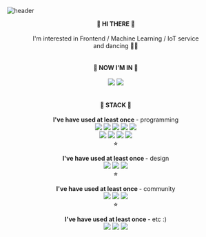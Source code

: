 ![header](https://capsule-render.vercel.app/api?type=transparent&text=%20%20My%20Name%20is%20Jiin%20Kang&fontColor=579efa&desc=but%20you%20can%20call%20me%20Jeni&fontAlign=55&descAlignY=75&descAlign=77)

<div align="center">
  <div><strong>💙 HI THERE 💙</strong></div>
  <br/>
  <div> I'm interested in Frontend / Machine Learning / IoT service </div>
<div> and dancing 🤸‍♀️ </div>
</div>

<div align="center">
  <br/><br/>
  <div> <strong>💙 NOW I'M IN 💙</strong> </div> <br/>
<img src="https://img.shields.io/badge/42seoul-000000?style=flat-square&logo=42&logoColor=white"/>
<img src="https://img.shields.io/badge/Apple Developer Academy @ POSTECH-000000?style=flat-square&logo=Apple&logoColor=white"/>
</div>
<div align="center">
  <br/><br/>
  <div><strong>💙 STACK 💙</strong></div> <br/>
  <div><strong>I've have used at least once </strong>- programming</div>
<img src="https://img.shields.io/badge/JavaScript-F7DF1E?style=flat-square&logo=JavaScript&logoColor=black"/>
<img src="https://img.shields.io/badge/AWSamplify-FF9900?style=flat-square&logo=AWSAmplify&logoColor=white"/>
<img src="https://img.shields.io/badge/Vue.js-4FC08D?style=flat-square&logo=Vue.js&logoColor=white"/>
<img src="https://img.shields.io/badge/React-61DAFB?style=flat-square&logo=React&logoColor=black"/>
<img src="https://img.shields.io/badge/Python-3766AB?style=flat-square&logo=Python&logoColor=white"/>
  <br>
<img src="https://img.shields.io/badge/Java-007396?style=flat-square&logo=Java&logoColor=white"/>
<img src="https://img.shields.io/badge/C++-00599C?style=flat-square&logo=C%2B%2B&logoColor=white"/>
<img src="https://img.shields.io/badge/AmazonDynamoDB-4053D6?style=flat-square&logo=AmazonDynamoDB&logoColor=black"/>
<img src="https://img.shields.io/badge/GraphQL-E10098?style=flat-square&logo=GraphQL&logoColor=white"/>
  <div>⭐︎</div>
</div>
<br>

<div align="center">
  <div><strong>I've have used at least once </strong>- design</div>
<img src="https://img.shields.io/badge/Procreate-0D96F6?style=flat-square&logo=AppStore&logoColor=white"/>
<img src="https://img.shields.io/badge/AdobePhotoshop-31A8FF?style=flat-square&logo=AdobePhotoshop&logoColor=white"/>
<img src="https://img.shields.io/badge/AdobePremierePro-9999FF?style=flat-square&logo=AdobePremierePro&logoColor=white"/>
  <div>⭐︎</div>
</div>
<br>
<div align="center">
    <div><strong>I've have used at least once </strong>- community</div>
<img src="https://img.shields.io/badge/Twitter-1DA1F2?style=flat-square&logo=Twitter&logoColor=white"/>
<img src="https://img.shields.io/badge/Discord-5865F2?style=flat-square&logo=Discord&logoColor=white"/>
<img src="https://img.shields.io/badge/Instagram-E4405F?style=flat-square&logo=Instagram&logoColor=white"/>
  <div>⭐︎</div>
</div>
<br>

<div align="center">
    <div><strong>I've have used at least once </strong>- etc :)</div>
<img src="https://img.shields.io/badge/Apple-000000?style=flat-square&logo=Apple&logoColor=white"/>
<img src="https://img.shields.io/badge/Lumia-5E5E5E?style=flat-square&logo=Microsoft&logoColor=white"/>
<img src="https://img.shields.io/badge/Xiaomi-FF6900?style=flat-square&logo=Xiaomi&logoColor=white"/>
</div>
<br/>
<br/>

###


<!--
**J2in/J2in** is a ✨ _special_ ✨ repository because its `README.md` (this file) appears on your GitHub profile.

Here are some ideas to get you started:

- 🔭 I’m currently working on ...
- 🌱 I’m currently learning ...
- 👯 I’m looking to collaborate on ...
- 🤔 I’m looking for help with ...
- 💬 Ask me about ...
- 📫 How to reach me: ...
- 😄 Pronouns: ...
- ⚡ Fun fact: ...
![Anurag's GitHub stats](https://github-readme-stats.vercel.app/api?username=J2in&show_icons=true&theme=github_dark)
![Top Langs](https://github-readme-stats.vercel.app/api/top-langs/?username=J2in&layout=compact&theme=github_dark)
언젠가 다시 쓰장

-->
